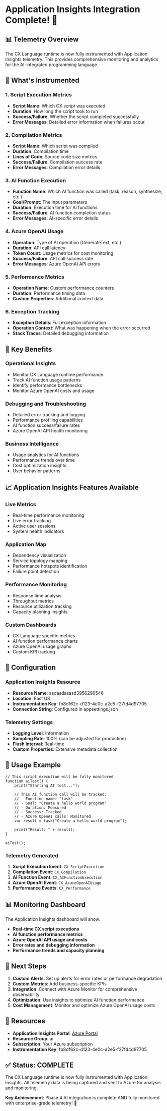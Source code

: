 # Application Insights Integration Complete! 🎉

## 📊 Telemetry Overview

The CX Language runtime is now fully instrumented with Application Insights telemetry. This provides comprehensive monitoring and analytics for the AI-integrated programming language.

## 🔧 What's Instrumented

### 1. **Script Execution Metrics**
- **Script Name**: Which CX script was executed
- **Duration**: How long the script took to run
- **Success/Failure**: Whether the script completed successfully
- **Error Messages**: Detailed error information when failures occur

### 2. **Compilation Metrics**
- **Script Name**: Which script was compiled
- **Duration**: Compilation time
- **Lines of Code**: Source code size metrics
- **Success/Failure**: Compilation success rate
- **Error Messages**: Compilation error details

### 3. **AI Function Execution**
- **Function Name**: Which AI function was called (task, reason, synthesize, etc.)
- **Goal/Prompt**: The input parameters
- **Duration**: Execution time for AI functions
- **Success/Failure**: AI function completion status
- **Error Messages**: AI-specific error details

### 4. **Azure OpenAI Usage**
- **Operation**: Type of AI operation (GenerateText, etc.)
- **Duration**: API call latency
- **Token Count**: Usage metrics for cost monitoring
- **Success/Failure**: API call success rate
- **Error Messages**: Azure OpenAI API errors

### 5. **Performance Metrics**
- **Operation Name**: Custom performance counters
- **Duration**: Performance timing data
- **Custom Properties**: Additional context data

### 6. **Exception Tracking**
- **Exception Details**: Full exception information
- **Operation Context**: What was happening when the error occurred
- **Stack Traces**: Detailed debugging information

## 🎯 Key Benefits

### **Operational Insights**
- Monitor CX Language runtime performance
- Track AI function usage patterns
- Identify performance bottlenecks
- Monitor Azure OpenAI costs and usage

### **Debugging and Troubleshooting**
- Detailed error tracking and logging
- Performance profiling capabilities
- AI function success/failure rates
- Azure OpenAI API health monitoring

### **Business Intelligence**
- Usage analytics for AI functions
- Performance trends over time
- Cost optimization insights
- User behavior patterns

## 📈 Application Insights Features Available

### **Live Metrics**
- Real-time performance monitoring
- Live error tracking
- Active user sessions
- System health indicators

### **Application Map**
- Dependency visualization
- Service topology mapping
- Performance hotspots identification
- Failure point detection

### **Performance Monitoring**
- Response time analysis
- Throughput metrics
- Resource utilization tracking
- Capacity planning insights

### **Custom Dashboards**
- CX Language specific metrics
- AI function performance charts
- Azure OpenAI usage graphs
- Custom KPI tracking

## 🔧 Configuration

### **Application Insights Resource**
- **Resource Name**: asdasdasasd3956290546
- **Location**: East US
- **Instrumentation Key**: fb8df62c-d123-4e0c-a2e5-f27fd4d97705
- **Connection String**: Configured in appsettings.json

### **Telemetry Settings**
- **Logging Level**: Information
- **Sampling Rate**: 100% (can be adjusted for production)
- **Flush Interval**: Real-time
- **Custom Properties**: Extensive metadata collection

## 🚀 Usage Example

```cx
// This script execution will be fully monitored
function aiTest() {
    print("Starting AI test...");
    
    // This AI function call will be tracked:
    // - Function name: "task"
    // - Goal: "Create a hello world program"
    // - Duration: Measured
    // - Success: Tracked
    // - Azure OpenAI calls: Monitored
    var result = task("Create a hello world program");
    
    print("Result: " + result);
}

aiTest();
```

### **Telemetry Generated**
1. **Script Execution Event**: `CX_ScriptExecution`
2. **Compilation Event**: `CX_Compilation`
3. **AI Function Event**: `CX_AIFunctionExecution`
4. **Azure OpenAI Event**: `CX_AzureOpenAIUsage`
5. **Performance Events**: `CX_Performance`

## 📊 Monitoring Dashboard

The Application Insights dashboard will show:
- **Real-time CX script executions**
- **AI function performance metrics**
- **Azure OpenAI API usage and costs**
- **Error rates and debugging information**
- **Performance trends and capacity planning**

## 🎯 Next Steps

1. **Custom Alerts**: Set up alerts for error rates or performance degradation
2. **Custom Metrics**: Add business-specific KPIs
3. **Integration**: Connect with Azure Monitor for comprehensive observability
4. **Optimization**: Use insights to optimize AI function performance
5. **Cost Management**: Monitor and optimize Azure OpenAI usage costs

## 🔗 Resources

- **Application Insights Portal**: [Azure Portal](https://portal.azure.com)
- **Resource Group**: ai
- **Subscription**: Your Azure subscription
- **Instrumentation Key**: fb8df62c-d123-4e0c-a2e5-f27fd4d97705

## ✅ Status: COMPLETE

The CX Language runtime is now fully instrumented with Application Insights. All telemetry data is being captured and sent to Azure for analysis and monitoring.

**Key Achievement**: Phase 4 AI integration is complete AND fully monitored with enterprise-grade telemetry! 🎉
